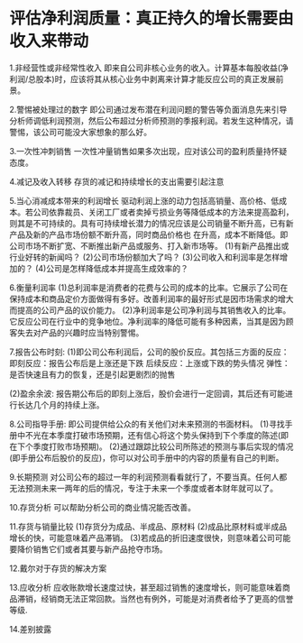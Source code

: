# 评估净利润质量：真正持久的增长需要由收入来带动
1.非经营性或非经常性收入
  即来自公司非核心业务的收入。计算基本每股收益(净利润/总股本)时，应该将其从核心业务中剥离来计算才能反应公司的真正发展前景。

2.警惕被处理过的数字
  即公司通过发布潜在利润问题的警告等负面消息先来引导分析师调低利润预测，然后公布超过分析师预测的季报利润。若发生这种情况，请警惕，该公司可能没大家想象的那么好。

3.一次性冲刺销售
 一次性冲量销售如果多次出现，应对该公司的盈利质量持怀疑态度。

4.减记及收入转移
  存货的减记和持续增长的支出需要引起注意

5.当心消减成本带来的利润增长
  驱动利润上涨的动力包括高销量、高价格、低成本。若公司依靠裁员、关闭工厂或者卖掉亏损业务等降低成本的方法来提高盈利，则其是不可持续的。具有可持续增长潜力的情况应该是公司销量不断升高，已有新产品及新的产品市场份额不断升高，同时商品价格也
  在升高，成本不断降低。即公司市场不断扩宽、不断推出新产品或服务、打入新市场等。
  (1)有新产品推出或行业好转的新闻吗？
  (2)公司市场份额加大了吗？
  (3)公司收入和利润率是怎样增加的？
  (4)公司是怎样降低成本并提高生成效率的？

6.衡量利润率
  (1)总利润率是消费者的花费与公司的成本的比率。它展示了公司在保持成本和商品定价方面做得有多好。改善利润率的最好形式是因市场需求的增大而提高的公司产品的议价能力。
  (2)净利润率是公司净利润与其销售收入的比率。它反应公司在行业中的竞争地位。净利润率的降低可能有多种因素，当其是因为顾客失去对产品的兴趣时应当特别警惕。

7.报告公布时刻: 
  (1)即公司公布利润后，公司的股价反应。其包括三方面的反应：
    即刻反应：报告公布后是上涨还是下跌
    后续反应：上涨或下跌的势头情况
    弹性：是否快速且有力的恢复，还是引起更剧烈的抛售

  (2)盈余余波: 报告期公布后的即刻上涨后，股价会进行一定回调，其后还有可能进行长达几个月的持续上涨。

8.公司指导手册: 即公司提供给公众的有关他们对未来预测的书面材料。
  (1)寻找手册中不光在本季度打破市场预期，还有信心将这个势头保持到下个季度的陈述(即在下个季度打败市场预期)。
  (2)通过跟踪比较公司所陈述的预测与事后实现的情况(即手册公布后股价的反应)，你可以对公司手册中的内容的质量有自己的判断。
  
9.长期预测
  对公司公布的超过一年的利润预测看看就行了，不要当真。任何人都无法预测未来一两年的后的情况，专注于未来一个季度或者本财年就可以了。
  
10.存货分析
  可以帮助分析公司的商业情况能否改善。

11.存货与销量比较
  (1)存货分为成品、半成品、原材料
  (2)成品比原材料或半成品增长的快，可能意味着产品滞销。
  (3)若成品的折旧速度很快，则意味着公司可能要降价销售它们或者其要与新产品抢夺市场。

12.戴尔对于存货的解决方案

13.应收分析
  应收账款增长速度过快，甚至超过销售的速度增长，则可能意味着商品滞销，经销商无法正常回款。当然也有例外，可能是对消费者给予了更高的信誉等级.

14.差别披露